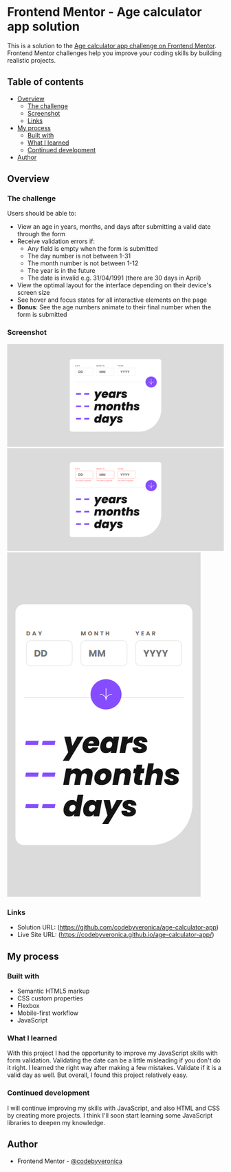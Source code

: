 # Frontend Mentor - Age calculator app solution

This is a solution to the [Age calculator app challenge on Frontend Mentor](https://www.frontendmentor.io/challenges/age-calculator-app-dF9DFFpj-Q). Frontend Mentor challenges help you improve your coding skills by building realistic projects. 

## Table of contents

- [Overview](#overview)
  - [The challenge](#the-challenge)
  - [Screenshot](#screenshot)
  - [Links](#links)
- [My process](#my-process)
  - [Built with](#built-with)
  - [What I learned](#what-i-learned)
  - [Continued development](#continued-development)
- [Author](#author)


## Overview

### The challenge

Users should be able to:

- View an age in years, months, and days after submitting a valid date through the form
- Receive validation errors if:
  - Any field is empty when the form is submitted
  - The day number is not between 1-31
  - The month number is not between 1-12
  - The year is in the future
  - The date is invalid e.g. 31/04/1991 (there are 30 days in April)
- View the optimal layout for the interface depending on their device's screen size
- See hover and focus states for all interactive elements on the page
- **Bonus**: See the age numbers animate to their final number when the form is submitted

### Screenshot

![](./images/screenshots/desktop.png)
![](./images/screenshots/desktop-validation.png)
![](./images/screenshots/mobile.png)

### Links

- Solution URL: (https://github.com/codebyveronica/age-calculator-app)
- Live Site URL: (https://codebyveronica.github.io/age-calculator-app/)

## My process

### Built with

- Semantic HTML5 markup
- CSS custom properties
- Flexbox
- Mobile-first workflow
- JavaScript

### What I learned

With this project I had the opportunity to improve my JavaScript skills with form validation. Validating the date can be a little misleading if you don't do it right. I learned the right way after making a few mistakes. Validate if it is a valid day as well. But overall, I found this project relatively easy.

### Continued development

I will continue improving my skills with JavaScript, and also HTML and CSS by creating more projects. I think I'll soon start learning some JavaScript libraries to deepen my knowledge.

## Author

- Frontend Mentor - [@codebyveronica](https://www.frontendmentor.io/profile/codebyveronica)